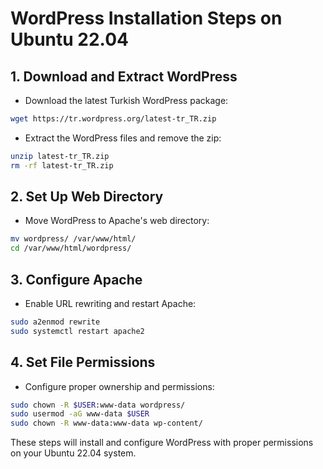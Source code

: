 # WordPress Installation Steps on Ubuntu 22.04

## 1. Download and Extract WordPress

- Download the latest Turkish WordPress package:

```bash
wget https://tr.wordpress.org/latest-tr_TR.zip
```

- Extract the WordPress files and remove the zip:

```bash
unzip latest-tr_TR.zip
rm -rf latest-tr_TR.zip
```

## 2. Set Up Web Directory

- Move WordPress to Apache's web directory:

```bash
mv wordpress/ /var/www/html/
cd /var/www/html/wordpress/
```

## 3. Configure Apache

- Enable URL rewriting and restart Apache:

```bash
sudo a2enmod rewrite
sudo systemctl restart apache2
```

## 4. Set File Permissions

- Configure proper ownership and permissions:

```bash
sudo chown -R $USER:www-data wordpress/
sudo usermod -aG www-data $USER
sudo chown -R www-data:www-data wp-content/
```

These steps will install and configure WordPress with proper permissions on your Ubuntu 22.04 system.
